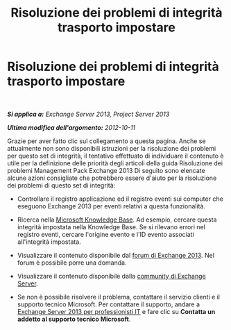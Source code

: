 ﻿---
title: Risoluzione dei problemi di integrità trasporto impostare
TOCTitle: Risoluzione dei problemi di integrità trasporto impostare
ms:assetid: 4bd6524c-dd34-440d-a5ec-2f974b81112a
ms:mtpsurl: https://technet.microsoft.com/it-it/library/ms.exch.scom.transport(v=EXCHG.150)
ms:contentKeyID: 54652908
ms.date: 12/15/2016
mtps_version: v=EXCHG.150
ms.translationtype: HT
---

# Risoluzione dei problemi di integrità trasporto impostare

 

_**Si applica a:** Exchange Server 2013, Project Server 2013_

_**Ultima modifica dell'argomento:** 2012-10-11_

Grazie per aver fatto clic sul collegamento a questa pagina. Anche se attualmente non sono disponibili istruzioni per la risoluzione dei problemi per questo set di integrità, il tentativo effettuato di individuare il contenuto è utile per la definizione delle priorità degli articoli della guida Risoluzione dei problemi Management Pack Exchange 2013 Di seguito sono elencate alcune azioni consigliate che potrebbero essere d'aiuto per la risoluzione dei problemi di questo set di integrità:

  - Controllare il registro applicazione ed il registro eventi sui computer che eseguono Exchange 2013 per eventi relativi a questa funzionalità.

  - Ricerca nella [Microsoft Knowledge Base](https://go.microsoft.com/fwlink/p/?linkid=18175). Ad esempio, cercare questa integrità impostata nella Knowledge Base. Se si rilevano errori nel registro eventi, cercare l'origine evento e l'ID evento associati all'integrità impostata.

  - Visualizzare il contenuto disponibile dal [forum di Exchange 2013](https://go.microsoft.com/fwlink/p/?linkid=257903). Nel forum è possibile porre una domanda.

  - Visualizzare il contenuto disponibile dalla [community di Exchange Server](https://go.microsoft.com/fwlink/p/?linkid=14927).

  - Se non è possibile risolvere il problema, contattare il servizio clienti e il supporto tecnico Microsoft. Per contattare il supporto, andare a [Exchange Server 2013 per professionisti IT](https://go.microsoft.com/fwlink/p/?linkid=402506) e fare clic su **Contatta un addetto al supporto tecnico Microsoft**.

